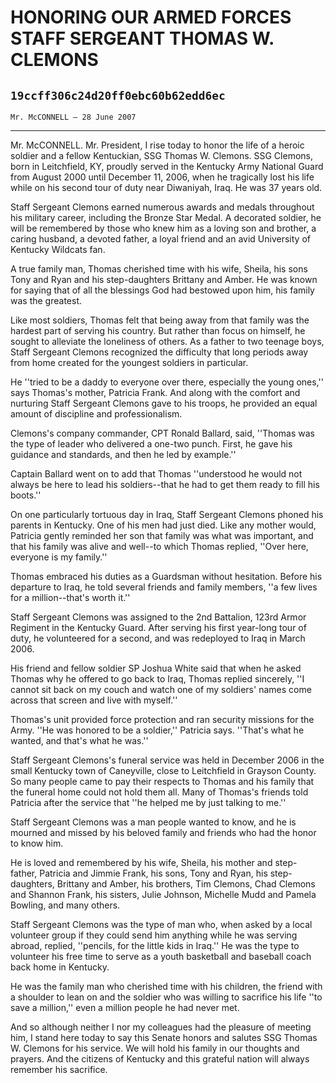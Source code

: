 # HONORING OUR ARMED FORCES STAFF SERGEANT THOMAS W. CLEMONS
## `19ccff306c24d20ff0ebc60b62edd6ec`
`Mr. McCONNELL — 28 June 2007`

---


Mr. McCONNELL. Mr. President, I rise today to honor the life of a 
heroic soldier and a fellow Kentuckian, SSG Thomas W. Clemons. SSG 
Clemons, born in Leitchfield, KY, proudly served in the Kentucky Army 
National Guard from August 2000 until December 11, 2006, when he 
tragically lost his life while on his second tour of duty near 
Diwaniyah, Iraq. He was 37 years old.

Staff Sergeant Clemons earned numerous awards and medals throughout 
his military career, including the Bronze Star Medal. A decorated 
soldier, he will be remembered by those who knew him as a loving son 
and brother, a caring husband, a devoted father, a loyal friend and an 
avid University of Kentucky Wildcats fan.

A true family man, Thomas cherished time with his wife, Sheila, his 
sons Tony and Ryan and his step-daughters Brittany and Amber. He was 
known for saying that of all the blessings God had bestowed upon him, 
his family was the greatest.

Like most soldiers, Thomas felt that being away from that family was 
the hardest part of serving his country. But rather than focus on 
himself, he sought to alleviate the loneliness of others. As a father 
to two teenage boys, Staff Sergeant Clemons recognized the difficulty 
that long periods away from home created for the youngest soldiers in 
particular.

He ''tried to be a daddy to everyone over there, especially the young 
ones,'' says Thomas's mother, Patricia Frank. And along with the 
comfort and nurturing Staff Sergeant Clemons gave to his troops, he 
provided an equal amount of discipline and professionalism.

Clemons's company commander, CPT Ronald Ballard, said, ''Thomas was 
the type of leader who delivered a one-two punch. First, he gave his 
guidance and standards, and then he led by example.''

Captain Ballard went on to add that Thomas ''understood he would not 
always be here to lead his soldiers--that he had to get them ready to 
fill his boots.''

On one particularly tortuous day in Iraq, Staff Sergeant Clemons 
phoned his parents in Kentucky. One of his men had just died. Like any 
mother would, Patricia gently reminded her son that family was what was 
important, and that his family was alive and well--to which Thomas 
replied, ''Over here, everyone is my family.''

Thomas embraced his duties as a Guardsman without hesitation. Before 
his departure to Iraq, he told several friends and family members, ''a 
few lives for a million--that's worth it.''

Staff Sergeant Clemons was assigned to the 2nd Battalion, 123rd Armor 
Regiment in the Kentucky Guard. After serving his first year-long tour 
of duty, he volunteered for a second, and was redeployed to Iraq in 
March 2006.

His friend and fellow soldier SP Joshua White said that when he asked 
Thomas why he offered to go back to Iraq, Thomas replied sincerely, ''I 
cannot sit back on my couch and watch one of my soldiers' names come 
across that screen and live with myself.''

Thomas's unit provided force protection and ran security missions for 
the Army. ''He was honored to be a soldier,'' Patricia says. ''That's 
what he wanted, and that's what he was.''

Staff Sergeant Clemons's funeral service was held in December 2006 in 
the small Kentucky town of Caneyville, close to Leitchfield in Grayson 
County. So many people came to pay their respects to Thomas and his 
family that the funeral home could not hold them all. Many of Thomas's 
friends told Patricia after the service that ''he helped me by just 
talking to me.''

Staff Sergeant Clemons was a man people wanted to know, and he is 
mourned and missed by his beloved family and friends who had the honor 
to know him.

He is loved and remembered by his wife, Sheila, his mother and step-
father, Patricia and Jimmie Frank, his sons, Tony and Ryan, his step-
daughters, Brittany and Amber, his brothers, Tim Clemons, Chad Clemons 
and Shannon Frank, his sisters, Julie Johnson, Michelle Mudd and Pamela 
Bowling, and many others.

Staff Sergeant Clemons was the type of man who, when asked by a local 
volunteer group if they could send him anything while he was serving 
abroad, replied, ''pencils, for the little kids in Iraq.'' He was the 
type to volunteer his free time to serve as a youth basketball and 
baseball coach back home in Kentucky.

He was the family man who cherished time with his children, the 
friend with a shoulder to lean on and the soldier who was willing to 
sacrifice his life ''to save a million,'' even a million people he had 
never met.

And so although neither I nor my colleagues had the pleasure of 
meeting him, I stand here today to say this Senate honors and salutes 
SSG Thomas W. Clemons for his service. We will hold his family in our 
thoughts and prayers. And the citizens of Kentucky and this grateful 
nation will always remember his sacrifice.

